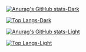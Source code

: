 [![Anurag's GitHub stats-Dark](https://github-readme-stats.vercel.app/api?username=Igor-da-SilvaRodrigues&show_icons=true&theme=nord&bg_color=4A412A&title_color=FFD365&text_color=FFD365&icon_color=F4D689&border_color=FFD365#gh-dark-mode-only)](https://github.com/anuraghazra/github-readme-stats#gh-dark-mode-only)

[![Top Langs-Dark](https://github-readme-stats.vercel.app/api/top-langs/?username=Igor-da-SilvaRodrigues&layout=compact&show_icons=true&theme=nord&bg_color=4A412A&title_color=FFD365&text_color=FFD365&icon_color=F4D689&border_color=FFD365#gh-dark-mode-only)](https://github.com/anuraghazra/github-readme-stats#gh-dark-mode-only)


[![Anurag's GitHub stats-Light](https://github-readme-stats.vercel.app/api?username=Igor-da-SilvaRodrigues&show_icons=true&theme=vue&bg_color=C9BA93&title_color=4A412A&text_color=4A412A&icon_color=2A3D4A&border_color=4A412A#gh-light-mode-only)](https://github.com/anuraghazra/github-readme-stats#gh-light-mode-only)

[![Top Langs-Light](https://github-readme-stats.vercel.app/api/top-langs/?username=Igor-da-SilvaRodrigues&layout=compact&show_icons=true&theme=vue&bg_color=C9BA93&title_color=4A412A&text_color=4A412A&icon_color=2A3D4A&border_color=4A412A#gh-light-mode-only)](https://github.com/anuraghazra/github-readme-stats#gh-light-mode-only)

